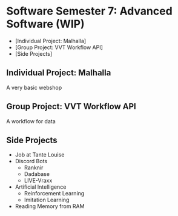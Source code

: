 # Software Semester 7: Advanced Software (WIP)
- [Individual Project: Malhalla]
- [Group Project: VVT Workflow API]
- [Side Projects]

## Individual Project: Malhalla
A very basic webshop

## Group Project: VVT Workflow API
A workflow for data

## Side Projects
- Job at Tante Louise
- Discord Bots
  - Ranknir
  - Dadabase
  - LIVE-Vraxx
- Artificial Intelligence
  - Reinforcement Learning
  - Imitation Learning
- Reading Memory from RAM
